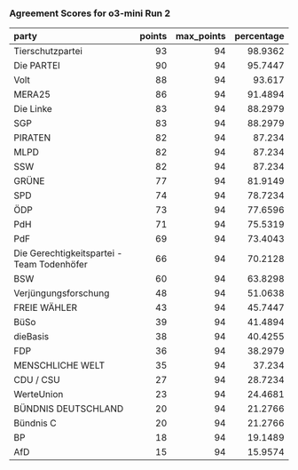 ### Agreement Scores for o3-mini Run 2

| party                                      |   points |   max_points |   percentage |
|:-------------------------------------------|---------:|-------------:|-------------:|
| Tierschutzpartei                           |       93 |           94 |      98.9362 |
| Die PARTEI                                 |       90 |           94 |      95.7447 |
| Volt                                       |       88 |           94 |      93.617  |
| MERA25                                     |       86 |           94 |      91.4894 |
| Die Linke                                  |       83 |           94 |      88.2979 |
| SGP                                        |       83 |           94 |      88.2979 |
| PIRATEN                                    |       82 |           94 |      87.234  |
| MLPD                                       |       82 |           94 |      87.234  |
| SSW                                        |       82 |           94 |      87.234  |
| GRÜNE                                      |       77 |           94 |      81.9149 |
| SPD                                        |       74 |           94 |      78.7234 |
| ÖDP                                        |       73 |           94 |      77.6596 |
| PdH                                        |       71 |           94 |      75.5319 |
| PdF                                        |       69 |           94 |      73.4043 |
| Die Gerechtigkeitspartei - Team Todenhöfer |       66 |           94 |      70.2128 |
| BSW                                        |       60 |           94 |      63.8298 |
| Verjüngungsforschung                       |       48 |           94 |      51.0638 |
| FREIE WÄHLER                               |       43 |           94 |      45.7447 |
| BüSo                                       |       39 |           94 |      41.4894 |
| dieBasis                                   |       38 |           94 |      40.4255 |
| FDP                                        |       36 |           94 |      38.2979 |
| MENSCHLICHE WELT                           |       35 |           94 |      37.234  |
| CDU / CSU                                  |       27 |           94 |      28.7234 |
| WerteUnion                                 |       23 |           94 |      24.4681 |
| BÜNDNIS DEUTSCHLAND                        |       20 |           94 |      21.2766 |
| Bündnis C                                  |       20 |           94 |      21.2766 |
| BP                                         |       18 |           94 |      19.1489 |
| AfD                                        |       15 |           94 |      15.9574 |